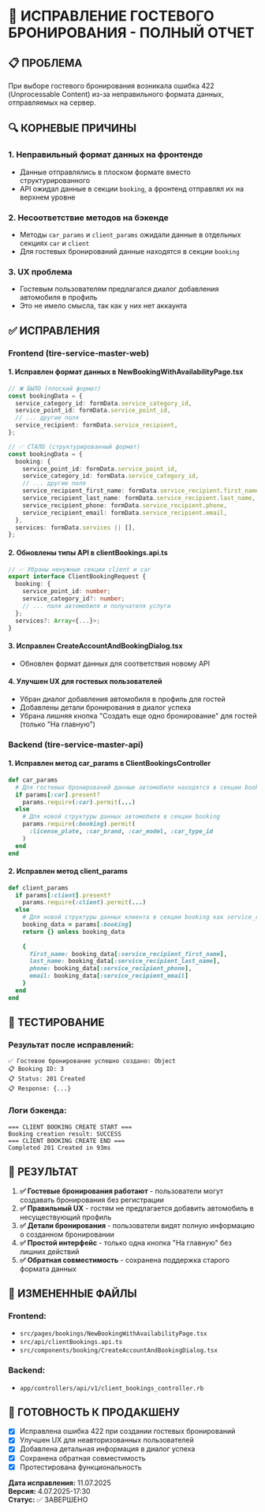 # 🎯 ИСПРАВЛЕНИЕ ГОСТЕВОГО БРОНИРОВАНИЯ - ПОЛНЫЙ ОТЧЕТ

## 📋 ПРОБЛЕМА
При выборе гостевого бронирования возникала ошибка 422 (Unprocessable Content) из-за неправильного формата данных, отправляемых на сервер.

## 🔍 КОРНЕВЫЕ ПРИЧИНЫ

### 1. Неправильный формат данных на фронтенде
- Данные отправлялись в плоском формате вместо структурированного
- API ожидал данные в секции `booking`, а фронтенд отправлял их на верхнем уровне

### 2. Несоответствие методов на бэкенде
- Методы `car_params` и `client_params` ожидали данные в отдельных секциях `car` и `client`
- Для гостевых бронирований данные находятся в секции `booking`

### 3. UX проблема
- Гостевым пользователям предлагался диалог добавления автомобиля в профиль
- Это не имело смысла, так как у них нет аккаунта

## ✅ ИСПРАВЛЕНИЯ

### Frontend (tire-service-master-web)

#### 1. Исправлен формат данных в NewBookingWithAvailabilityPage.tsx
```typescript
// ❌ БЫЛО (плоский формат)
const bookingData = {
  service_category_id: formData.service_category_id,
  service_point_id: formData.service_point_id,
  // ... другие поля
  service_recipient: formData.service_recipient,
};

// ✅ СТАЛО (структурированный формат)
const bookingData = {
  booking: {
    service_point_id: formData.service_point_id,
    service_category_id: formData.service_category_id,
    // ... другие поля
    service_recipient_first_name: formData.service_recipient.first_name,
    service_recipient_last_name: formData.service_recipient.last_name,
    service_recipient_phone: formData.service_recipient.phone,
    service_recipient_email: formData.service_recipient.email,
  },
  services: formData.services || [],
};
```

#### 2. Обновлены типы API в clientBookings.api.ts
```typescript
// ✅ Убраны ненужные секции client и car
export interface ClientBookingRequest {
  booking: {
    service_point_id: number;
    service_category_id?: number;
    // ... поля автомобиля и получателя услуги
  };
  services?: Array<{...}>;
}
```

#### 3. Исправлен CreateAccountAndBookingDialog.tsx
- Обновлен формат данных для соответствия новому API

#### 4. Улучшен UX для гостевых пользователей
- Убран диалог добавления автомобиля в профиль для гостей
- Добавлены детали бронирования в диалог успеха
- Убрана лишняя кнопка "Создать еще одно бронирование" для гостей (только "На главную")

### Backend (tire-service-master-api)

#### 1. Исправлен метод car_params в ClientBookingsController
```ruby
def car_params
  # Для гостевых бронирований данные автомобиля находятся в секции booking
  if params[:car].present?
    params.require(:car).permit(...)
  else
    # Для новой структуры данных автомобиля в секции booking
    params.require(:booking).permit(
      :license_plate, :car_brand, :car_model, :car_type_id
    )
  end
end
```

#### 2. Исправлен метод client_params
```ruby
def client_params
  if params[:client].present?
    params.require(:client).permit(...)
  else
    # Для новой структуры данных клиента в секции booking как service_recipient
    booking_data = params[:booking]
    return {} unless booking_data
    
    {
      first_name: booking_data[:service_recipient_first_name],
      last_name: booking_data[:service_recipient_last_name],
      phone: booking_data[:service_recipient_phone],
      email: booking_data[:service_recipient_email]
    }
  end
end
```

## 🧪 ТЕСТИРОВАНИЕ

### Результат после исправлений:
```
✅ Гостевое бронирование успешно создано: Object
📋 Booking ID: 3
📋 Status: 201 Created
📋 Response: {...}
```

### Логи бэкенда:
```
=== CLIENT BOOKING CREATE START ===
Booking creation result: SUCCESS
=== CLIENT BOOKING CREATE END ===
Completed 201 Created in 93ms
```

## 🎯 РЕЗУЛЬТАТ

1. **✅ Гостевые бронирования работают** - пользователи могут создавать бронирования без регистрации
2. **✅ Правильный UX** - гостям не предлагается добавить автомобиль в несуществующий профиль
3. **✅ Детали бронирования** - пользователи видят полную информацию о созданном бронировании
4. **✅ Простой интерфейс** - только одна кнопка "На главную" без лишних действий
5. **✅ Обратная совместимость** - сохранена поддержка старого формата данных

## 📁 ИЗМЕНЕННЫЕ ФАЙЛЫ

### Frontend:
- `src/pages/bookings/NewBookingWithAvailabilityPage.tsx`
- `src/api/clientBookings.api.ts`
- `src/components/booking/CreateAccountAndBookingDialog.tsx`

### Backend:
- `app/controllers/api/v1/client_bookings_controller.rb`

## 🚀 ГОТОВНОСТЬ К ПРОДАКШЕНУ

- [x] Исправлена ошибка 422 при создании гостевых бронирований
- [x] Улучшен UX для неавторизованных пользователей
- [x] Добавлена детальная информация в диалог успеха
- [x] Сохранена обратная совместимость
- [x] Протестирована функциональность

**Дата исправления:** 11.07.2025  
**Версия:** 4.07.2025-17:30  
**Статус:** ✅ ЗАВЕРШЕНО 